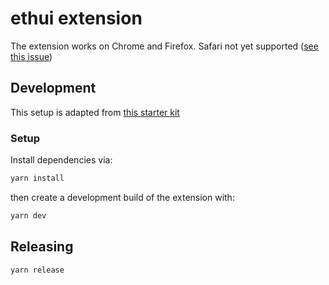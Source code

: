 # ethui extension

[original]: https://github.com/stateful/web-extension-starter-kit/tree/20266f1ca8ddbfe63e5d830dd846937a233a6abe
[safari-issue]: https://github.com/stateful/web-extension-starter-kit/issues/1

The extension works on Chrome and Firefox. Safari not yet supported ([see this issue][safari-issue])

## Development

This setup is adapted from [this starter kit][original]

### Setup

Install dependencies via:

```sh
yarn install
```

then create a development build of the extension with:

```sh
yarn dev
```

## Releasing

```sh
yarn release
```
